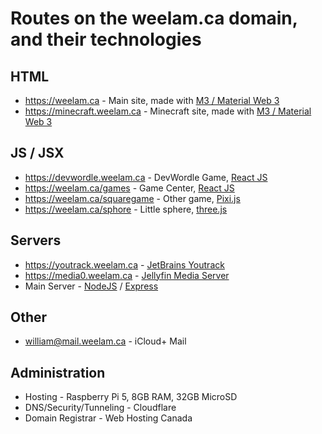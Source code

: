 # Routes on the weelam.ca domain, and their technologies  

## HTML  
- https://weelam.ca - Main site, made with [M3 / Material Web 3](https://m3.material.io/)  
- https://minecraft.weelam.ca - Minecraft site, made with [M3 / Material Web 3](https://m3.material.io/)    
## JS / JSX  
- https://devwordle.weelam.ca - DevWordle Game, [React JS](https://react.dev/)  
- https://weelam.ca/games - Game Center, [React JS](https://react.dev/)  
- https://weelam.ca/squaregame - Other game, [Pixi.js](https://pixijs.com/)  
- https://weelam.ca/sphore - Little sphere, [three.js](https://threejs.org/)  
## Servers  
- https://youtrack.weelam.ca - [JetBrains Youtrack](https://www.jetbrains.com/youtrack/)  
- https://media0.weelam.ca - [Jellyfin Media Server](https://jellyfin.org/)  
- Main Server - [NodeJS](https://nodejs.org/) / [Express](https://expressjs.com/)  
## Other  
- william@mail.weelam.ca - iCloud+ Mail  
## Administration  
- Hosting - Raspberry Pi 5, 8GB RAM, 32GB MicroSD
- DNS/Security/Tunneling - Cloudflare
- Domain Registrar - Web Hosting Canada
